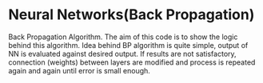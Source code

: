 # Neural Networks(Back Propagation)
Back Propagation Algorithm. The aim of this code is to show the logic behind this algorithm. 
Idea behind BP algorithm is quite simple, output of NN is evaluated against desired output. 
If results are not satisfactory, connection (weights) between layers are modified and process is repeated again and again until error is small enough.

